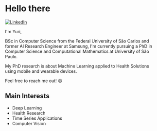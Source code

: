 # Hello there

[![LinkedIn](https://img.shields.io/badge/LinkedIn-0077B5?style=for-the-badge&logo=linkedin&logoColor=white)](https://www.linkedin.com/in/yuri-aragao/)

I'm Yuri,

BSc in Computer Science from the Federal University of São Carlos and former AI Research Engineer at Samsung, I'm currently pursuing a PhD in Computer Science and Computational Mathematics at University of São Paulo.

My PhD research is about Machine Learning applied to Health Solutions using mobile and wearable devices.

Feel free to reach me out! :smile:

## Main Interests
- Deep Learning
- Health Research
- Time Series Applications
- Computer Vision
